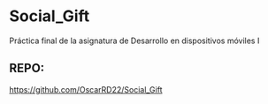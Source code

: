 # Social_Gift
Práctica final de la asignatura de Desarrollo en dispositivos móviles I

## REPO:
https://github.com/OscarRD22/Social_Gift
